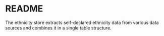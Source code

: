 # README

The ethnicity store extracts self-declared ethnicity data from various data sources and combines it in a single table structure.
